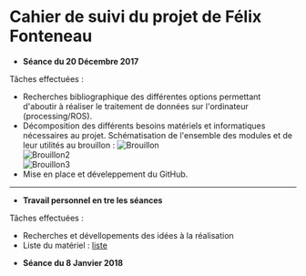 # Cahier de suivi du projet de Félix Fonteneau


- **Séance du 20 Décembre 2017**

Tâches effectuées :
  + Recherches bibliographique des différentes options permettant d'aboutir à réaliser le traitement de données sur l'ordinateur (processing/ROS).
  + Décomposition des différents besoins matériels et informatiques nécessaires au projet. Schématisation de l'ensemble des modules et de leur utilités au brouillon : 
  ![Brouillon](/Images/Schéma_brouillon1.jpg)  
  ![Brouillon2](/Images/Schéma_brouillon2.jpg)  
  ![Brouillon3](/Images/Schéma_brouillon3.jpg)  
  + Mise en place et déveleppement du GitHub.
***
- **Travail personnel en tre les séances**  

Tâches effectuées :
  + Recherches et dévellopements des idées à la réalisation
  + Liste du matériel : [liste](/liste_du_materiel.md)

- **Séance du 8 Janvier 2018**
